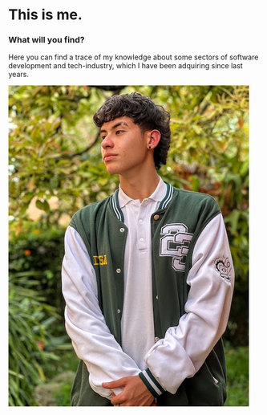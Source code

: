 # This is me.
### What will you find?
Here you can find a trace of my knowledge about some sectors of software development and tech-industry, which I have been adquiring since last years.

![Me](https://github.com/ArmyNicolasG/armynicolasg.github.io/blob/master/images/someones_photo_stalker.jpg)
